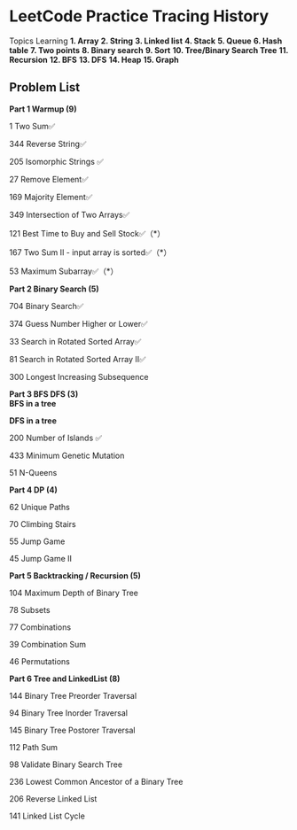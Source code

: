 # LeetCode Practice Tracing History

Topics Learning 
**1. Array**
**2. String**
**3. Linked list**
**4. Stack**
**5. Queue**
**6. Hash table**
**7. Two points**
**8. Binary search**
**9. Sort**
**10. Tree/Binary Search Tree**
**11. Recursion**
**12. BFS**
**13. DFS**
**14. Heap**
**15. Graph**

## Problem List
**Part 1 Warmup (9)**

1 Two Sum✅

344 Reverse String✅

205 Isomorphic Strings ✅

27 Remove Element✅

169 Majority Element✅

349 Intersection of Two Arrays✅

121 Best Time to Buy and Sell Stock✅（*）

167 Two Sum II - input array is sorted✅（*）

53 Maximum Subarray✅（*）

  

  

**Part 2 Binary Search (5)**

704 Binary Search✅

374 Guess Number Higher or Lower✅

33 Search in Rotated Sorted Array✅

81 Search in Rotated Sorted Array II✅

300 Longest Increasing Subsequence

  

  

**Part 3 BFS DFS (3)  
BFS in a tree**

**DFS in a tree**

200 Number of Islands ✅

433 Minimum Genetic Mutation

51 N-Queens

  

**Part 4 DP (4)**

62 Unique Paths

70 Climbing Stairs

55 Jump Game

45 Jump Game II

  

**Part 5 Backtracking / Recursion (5)**

104 Maximum Depth of Binary Tree

78 Subsets

77 Combinations

39 Combination Sum

46 Permutations

  

**Part 6 Tree and LinkedList (8)**

144 Binary Tree Preorder Traversal

94 Binary Tree Inorder Traversal

145 Binary Tree Postorer Traversal

112 Path Sum

98 Validate Binary Search Tree

236 Lowest Common Ancestor of a Binary Tree

206 Reverse Linked List

141 Linked List Cycle